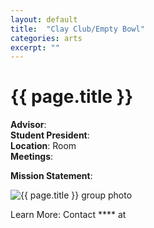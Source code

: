 ```yaml
---
layout: default
title:  "Clay Club/Empty Bowl"
categories: arts
excerpt: ""
---
```


# {{ page.title }}

**Advisor**: 
<br/>**Student President**: 
<br/>**Location**: Room 
<br/>**Meetings**: 

**Mission Statement**: 

<img src="{{ site.baseurl }}/images/clubs/{{ page.title }}.jpg" alt="{{ page.title }} group photo"/>

Learn More: Contact **** at
